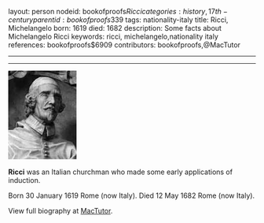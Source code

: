 layout: person
nodeid: bookofproofs$Ricci
categories: history,17th-century
parentid: bookofproofs$339
tags: nationality-italy
title: Ricci, Michelangelo
born: 1619
died: 1682
description: Some facts about Michelangelo Ricci
keywords: ricci, michelangelo,nationality italy
references: bookofproofs$6909
contributors: bookofproofs,@MacTutor

---


---

![Ricci.jpg](https://github.com/bookofproofs/bookofproofs.github.io/blob/main/_sources/_assets/images/portraits/Ricci.jpg?raw=true)

**Ricci** was an Italian churchman who made some early applications of induction.

Born 30 January 1619 Rome (now Italy). Died 12 May 1682 Rome (now Italy).


View full biography at [MacTutor](https://mathshistory.st-andrews.ac.uk/Biographies/Ricci/).